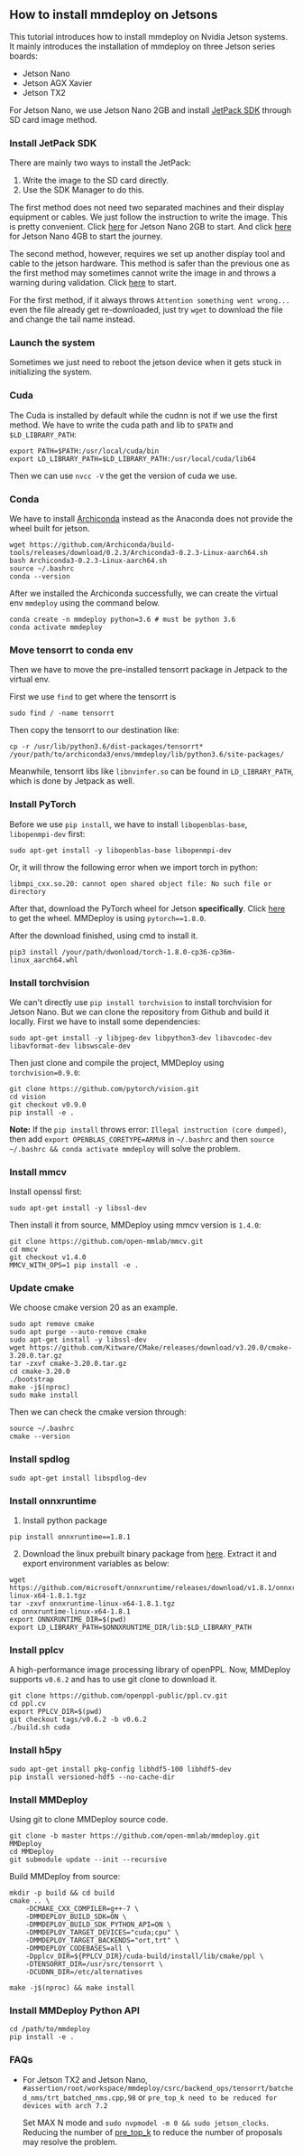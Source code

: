 ## How to install mmdeploy on Jetsons

This tutorial introduces how to install mmdeploy on Nvidia Jetson systems. It mainly introduces the installation of mmdeploy on three Jetson series boards:
- Jetson Nano
- Jetson AGX Xavier
- Jetson TX2

For Jetson Nano, we use Jetson Nano 2GB and install [JetPack SDK](https://developer.nvidia.com/embedded/jetpack) through SD card image method.

### Install JetPack SDK

There are mainly two ways to install the JetPack:
1. Write the image to the SD card directly.
2. Use the SDK Manager to do this.

The first method does not need two separated machines and their display equipment or cables. We just follow the instruction to write the image. This is pretty convenient. Click [here](https://developer.nvidia.com/embedded/learn/get-started-jetson-nano-2gb-devkit#intro) for Jetson Nano 2GB to start. And click [here](https://developer.nvidia.com/embedded/learn/get-started-jetson-nano-devkit) for Jetson Nano 4GB to start the journey.

The second method, however, requires we set up another display tool and cable to the jetson hardware. This method is safer than the previous one as the first method may sometimes cannot write the image in and throws a warning during validation. Click [here](https://docs.nvidia.com/sdk-manager/install-with-sdkm-jetson/index.html) to start.

For the first method, if it always throws `Attention something went wrong...` even the file already get re-downloaded, just try `wget` to download the file and change the tail name instead.

### Launch the system

Sometimes we just need to reboot the jetson device when it gets stuck in initializing the system.

### Cuda

The Cuda is installed by default while the cudnn is not if we use the first method. We have to write the cuda path and lib to `$PATH` and `$LD_LIBRARY_PATH`:
```shell
export PATH=$PATH:/usr/local/cuda/bin
export LD_LIBRARY_PATH=$LD_LIBRARY_PATH:/usr/local/cuda/lib64
```
Then we can use `nvcc -V` the get the version of cuda we use.

### Conda

We have to install [Archiconda](https://github.com/Archiconda/build-tools/releases) instead as the Anaconda does not provide the wheel built for jetson.
```shell
wget https://github.com/Archiconda/build-tools/releases/download/0.2.3/Archiconda3-0.2.3-Linux-aarch64.sh
bash Archiconda3-0.2.3-Linux-aarch64.sh
source ~/.bashrc
conda --version
```

After we installed the Archiconda successfully, we can create the virtual env `mmdeploy` using the command below.
```shell
conda create -n mmdeploy python=3.6 # must be python 3.6
conda activate mmdeploy
```

### Move tensorrt to conda env
Then we have to move the pre-installed tensorrt package in Jetpack to the virtual env.

First we use `find` to get where the tensorrt is
```shell
sudo find / -name tensorrt
```
Then copy the tensorrt to our destination like:
```shell
cp -r /usr/lib/python3.6/dist-packages/tensorrt* /your/path/to/archiconda3/envs/mmdeploy/lib/python3.6/site-packages/
```
Meanwhile, tensorrt libs like `libnvinfer.so` can be found in `LD_LIBRARY_PATH`, which is done by Jetpack as well.

### Install PyTorch

Before we use `pip install`, we have to install `libopenblas-base`, `libopenmpi-dev` first:
```shell
sudo apt-get install -y libopenblas-base libopenmpi-dev
```
Or, it will throw the following error when we import torch in python:
```
libmpi_cxx.so.20: cannot open shared object file: No such file or directory
```
After that, download the PyTorch wheel for Jetson **specifically**. Click [here](https://forums.developer.nvidia.com/t/pytorch-for-jetson-version-1-10-now-available/72048) to get the wheel. MMDeploy is using `pytorch==1.8.0`.

After the download finished, using cmd to install it.
```shell
pip3 install /your/path/dwonload/torch-1.8.0-cp36-cp36m-linux_aarch64.whl
```

### Install torchvision
We can't directly use `pip install torchvision` to install torchvision for Jetson Nano. But we can clone the repository from Github and build it locally. First we have to install some dependencies:
```shell
sudo apt-get install -y libjpeg-dev libpython3-dev libavcodec-dev libavformat-dev libswscale-dev
```
Then just clone and compile the project, MMDeploy using `torchvision=0.9.0`:
```shell
git clone https://github.com/pytorch/vision.git
cd vision
git checkout v0.9.0
pip install -e .
```

**Note:** If the `pip install` throws error: `Illegal instruction (core dumped)`, then add `export OPENBLAS_CORETYPE=ARMV8` in `~/.bashrc` and then `source ~/.bashrc && conda activate mmdeploy` will solve the problem.

### Install mmcv

Install openssl first:
```shell
sudo apt-get install -y libssl-dev
```
Then install it from source, MMDeploy using mmcv version is `1.4.0`:
```shell
git clone https://github.com/open-mmlab/mmcv.git
cd mmcv
git checkout v1.4.0
MMCV_WITH_OPS=1 pip install -e .
```

### Update cmake

We choose cmake version 20 as an example.
```shell
sudo apt remove cmake
sudo apt purge --auto-remove cmake
sudo apt-get install -y libssl-dev
wget https://github.com/Kitware/CMake/releases/download/v3.20.0/cmake-3.20.0.tar.gz
tar -zxvf cmake-3.20.0.tar.gz
cd cmake-3.20.0
./bootstrap
make -j$(nproc)
sudo make install
```
Then we can check the cmake version through:
```shell
source ~/.bashrc
cmake --version
```

### Install spdlog
```shell
sudo apt-get install libspdlog-dev
```

### Install onnxruntime

1. Install python package
```shell
pip install onnxruntime==1.8.1
```
2. Download the linux prebuilt binary package from [here](https://github.com/microsoft/onnxruntime/releases/tag/v1.8.1). Extract it and export environment variables as below:
```shell
wget https://github.com/microsoft/onnxruntime/releases/download/v1.8.1/onnxruntime-linux-x64-1.8.1.tgz
tar -zxvf onnxruntime-linux-x64-1.8.1.tgz
cd onnxruntime-linux-x64-1.8.1
export ONNXRUNTIME_DIR=$(pwd)
export LD_LIBRARY_PATH=$ONNXRUNTIME_DIR/lib:$LD_LIBRARY_PATH
```

### Install pplcv
A high-performance image processing library of openPPL. Now, MMDeploy supports `v0.6.2` and has to use git clone to download it.
```shell
git clone https://github.com/openppl-public/ppl.cv.git
cd ppl.cv
export PPLCV_DIR=$(pwd)
git checkout tags/v0.6.2 -b v0.6.2
./build.sh cuda
```

### Install h5py
```shell
sudo apt-get install pkg-config libhdf5-100 libhdf5-dev
pip install versioned-hdf5 --no-cache-dir
```

### Install MMDeploy
Using git to clone MMDeploy source code.
```shell
git clone -b master https://github.com/open-mmlab/mmdeploy.git MMDeploy
cd MMDeploy
git submodule update --init --recursive
````

Build MMDeploy from source:
```shell
mkdir -p build && cd build
cmake .. \
    -DCMAKE_CXX_COMPILER=g++-7 \
    -DMMDEPLOY_BUILD_SDK=ON \
    -DMMDEPLOY_BUILD_SDK_PYTHON_API=ON \
    -DMMDEPLOY_TARGET_DEVICES="cuda;cpu" \
    -DMMDEPLOY_TARGET_BACKENDS="ort,trt" \
    -DMMDEPLOY_CODEBASES=all \
    -Dpplcv_DIR=${PPLCV_DIR}/cuda-build/install/lib/cmake/ppl \
    -DTENSORRT_DIR=/usr/src/tensorrt \
    -DCUDNN_DIR=/etc/alternatives

make -j$(nproc) && make install
```

### Install MMDeploy Python API 

```shell
cd /path/to/mmdeploy
pip install -e .
```

### FAQs

- For Jetson TX2 and Jetson Nano, `#assertion/root/workspace/mmdeploy/csrc/backend_ops/tensorrt/batched_nms/trt_batched_nms.cpp,98` or `pre_top_k need to be reduced for devices with arch 7.2`

    Set MAX N mode and `sudo nvpmodel -m 0 && sudo jetson_clocks`.
    Reducing the number of [pre_top_k](https://github.com/open-mmlab/mmdeploy/blob/34879e638cc2db511e798a376b9a4b9932660fe1/configs/mmdet/_base_/base_static.py#L13) to reduce the number of proposals may resolve the problem.
